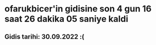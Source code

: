# ofarukbicer'in gidisine son 4 gun 16 saat 26 dakika 05 saniye kaldi

## Gidis tarihi: 30.09.2022 :(